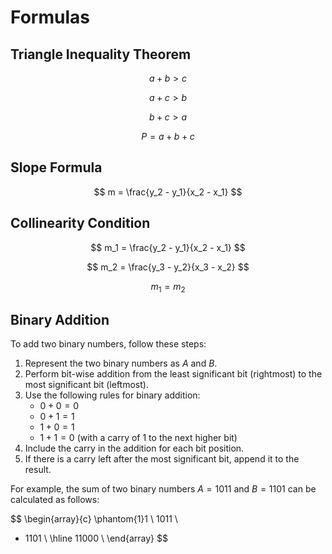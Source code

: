 # Formulas

## Triangle Inequality Theorem

$$
a + b > c
$$

$$
a + c > b
$$

$$
b + c > a
$$

$$
P = a + b + c
$$

## Slope Formula

$$
m = \frac{y_2 - y_1}{x_2 - x_1}
$$

## Collinearity Condition

$$
m_1 = \frac{y_2 - y_1}{x_2 - x_1}
$$

$$
m_2 = \frac{y_3 - y_2}{x_3 - x_2}
$$

$$
m_1 = m_2
$$

## Binary Addition

To add two binary numbers, follow these steps:

1. Represent the two binary numbers as $A$ and $B$.
2. Perform bit-wise addition from the least significant bit (rightmost) to the most significant bit (leftmost).
3. Use the following rules for binary addition:
   - $0 + 0 = 0$
   - $0 + 1 = 1$
   - $1 + 0 = 1$
   - $1 + 1 = 0$ (with a carry of 1 to the next higher bit)
4. Include the carry in the addition for each bit position.
5. If there is a carry left after the most significant bit, append it to the result.

For example, the sum of two binary numbers $A = 1011$ and $B = 1101$ can be calculated as follows:

$$
\begin{array}{c}
  \phantom{1}1 \\
  1011 \\
+ 1101 \\
\hline
11000 \\
\end{array}
$$
